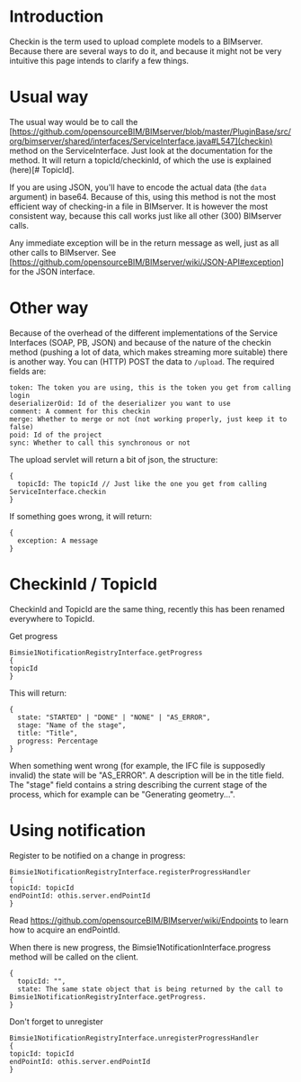 # Introduction

Checkin is the term used to upload complete models to a BIMserver. Because there are several ways to do it, and because it might not be very intuitive this page intends to clarify a few things.

# Usual way

The usual way would be to call the [https://github.com/opensourceBIM/BIMserver/blob/master/PluginBase/src/org/bimserver/shared/interfaces/ServiceInterface.java#L547](checkin) method on the ServiceInterface. Just look at the documentation for the method. It will return a topicId/checkinId, of which the use is explained (here)[# TopicId].

If you are using JSON, you'll have to encode the actual data (the ``data`` argument) in base64. Because of this, using this method is not the most efficient way of checking-in a file in BIMserver. It is however the most consistent way, because this call works just like all other (300) BIMserver calls.

Any immediate exception will be in the return message as well, just as all other calls to BIMserver. See [https://github.com/opensourceBIM/BIMserver/wiki/JSON-API#exception] for the JSON interface.

# Other way

Because of the overhead of the different implementations of the Service Interfaces (SOAP, PB, JSON) and because of the nature of the checkin method (pushing a lot of data, which makes streaming more suitable) there is another way. You can (HTTP) POST the data to ```/upload```. The required fields are:
```
token: The token you are using, this is the token you get from calling login
deserializerOid: Id of the deserializer you want to use
comment: A comment for this checkin
merge: Whether to merge or not (not working properly, just keep it to false)
poid: Id of the project
sync: Whether to call this synchronous or not
```

The upload servlet will return a bit of json, the structure:
```
{
  topicId: The topicId // Just like the one you get from calling ServiceInterface.checkin
}
```

If something goes wrong, it will return:
```
{
  exception: A message
}
```

# CheckinId / TopicId

CheckinId and TopicId are the same thing, recently this has been renamed everywhere to TopicId.

Get progress
```
Bimsie1NotificationRegistryInterface.getProgress
{
topicId
}
```

This will return:
```
{
  state: "STARTED" | "DONE" | "NONE" | "AS_ERROR",
  stage: "Name of the stage",
  title: "Title",
  progress: Percentage
}
```

When something went wrong (for example, the IFC file is supposedly invalid) the state will be "AS_ERROR". A description will be in the title field. The "stage" field contains a string describing the current stage of the process, which for example can be "Generating geometry...".

# Using notification
Register to be notified on a change in progress:
```
Bimsie1NotificationRegistryInterface.registerProgressHandler
{
topicId: topicId
endPointId: othis.server.endPointId
}
```

Read https://github.com/opensourceBIM/BIMserver/wiki/Endpoints to learn how to acquire an endPointId.

When there is new progress, the Bimsie1NotificationInterface.progress method will be called on the client.
```
{
  topicId: "",
  state: The same state object that is being returned by the call to Bimsie1NotificationRegistryInterface.getProgress.
}
```

Don't forget to unregister
```
Bimsie1NotificationRegistryInterface.unregisterProgressHandler
{
topicId: topicId
endPointId: othis.server.endPointId
}
```